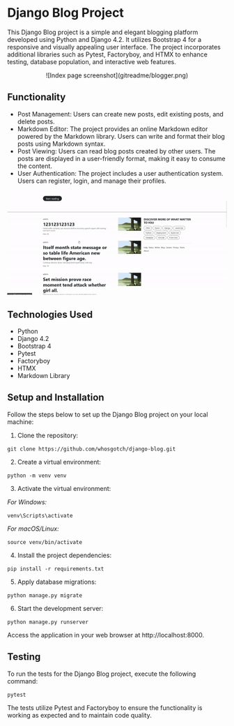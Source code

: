 # Django Blog Project

This Django Blog project is a simple and elegant blogging platform developed using Python and Django 4.2. It utilizes Bootstrap 4 for a responsive and visually appealing user interface. The project incorporates additional libraries such as Pytest, Factoryboy, and HTMX to enhance testing, database population, and interactive web features.
<p align="center">
![Index page screenshot](gitreadme/blogger.png)
</p>

## Functionality

- Post Management: Users can create new posts, edit existing posts, and delete posts.
- Markdown Editor: The project provides an online Markdown editor powered by the Markdown library. Users can write and format their blog posts using Markdown syntax.
- Post Viewing: Users can read blog posts created by other users. The posts are displayed in a user-friendly format, making it easy to consume the content.
- User Authentication: The project includes a user authentication system. Users can register, login, and manage their profiles.

![Post page screenshot](gitreadme/post.gif)

## Technologies Used

- Python
- Django 4.2
- Bootstrap 4
- Pytest
- Factoryboy
- HTMX
- Markdown Library

## Setup and Installation

Follow the steps below to set up the Django Blog project on your local machine:

1. Clone the repository:

```
git clone https://github.com/whosgotch/django-blog.git
```

2. Create a virtual environment:

```
python -m venv venv
```

3. Activate the virtual environment:

*For Windows:*

```
venv\Scripts\activate
```

*For macOS/Linux:*

```
source venv/bin/activate
```

4. Install the project dependencies:

```
pip install -r requirements.txt
```

5. Apply database migrations:

```
python manage.py migrate
```

6. Start the development server:

```
python manage.py runserver
```

Access the application in your web browser at http://localhost:8000.

## Testing

To run the tests for the Django Blog project, execute the following command:

```
pytest
```

The tests utilize Pytest and Factoryboy to ensure the functionality is working as expected and to maintain code quality.

